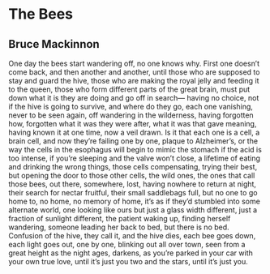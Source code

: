 # The Bees
## Bruce Mackinnon
One day the bees start wandering off, no one knows why.
First one doesn’t come back, and then another and another,
until those who are supposed to stay and guard the hive, those
who are making the royal jelly and feeding it to the queen,
those who form different parts of the great brain, must
put down what it is they are doing and go off in search—
having no choice, not if the hive is going to survive,
and where do they go, each one vanishing, never to be seen
again, off wandering in the wilderness, having forgotten
how, forgotten what it was they were after, what it was
that gave meaning, having known it at one time, now
a veil drawn. Is it that each one is a cell, a brain cell,
and now they’re failing one by one, plaque to Alzheimer’s,
or the way the cells in the esophagus will begin to mimic
the stomach if the acid is too intense, if you’re sleeping
and the valve won’t close, a lifetime of eating and drinking
the wrong things, those cells compensating, trying
their best, but opening the door to those other cells,
the wild ones, the ones that call those bees, out there,
somewhere, lost, having nowhere to return at night,
their search for nectar fruitful, their small saddlebags full,
but no one to go home to, no home, no memory of home,
it’s as if they’d stumbled into some alternate world,
one looking like ours but just a glass width different,
just a fraction of sunlight different, the patient waking up,
finding herself wandering, someone leading her back
to bed, but there is no bed. Confusion of the hive,
they call it, and the hive dies, each bee goes down,
each light goes out, one by one, blinking out all over town,
seen from a great height as the night ages, darkens,
as you’re parked in your car with your own true love,
until it’s just you two and the stars, until it’s just you.